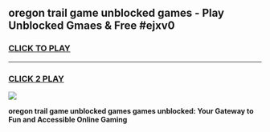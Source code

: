 
## oregon trail game unblocked games - Play Unblocked Gmaes & Free #ejxv0
<h3>
<a href="https://news.freeplayer.one?title=oregon_trail_game_unblocked_games&ref=26F">CLICK TO PLAY</a></h3>
<hr>

<h3>
<a href="https://news.freeplayer.one?title=oregon_trail_game_unblocked_games&ref=26F">CLICK 2 PLAY</a>
  
</h3>

<a href="https://news.freeplayer.one?title=oregon_trail_game_unblocked_games&ref=26F/"><img src="https://clearcache.store/games.png"></a>


**oregon trail game unblocked games games unblocked: Your Gateway to Fun and Accessible Online Gaming**
